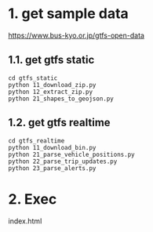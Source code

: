 # 1. get sample data
https://www.bus-kyo.or.jp/gtfs-open-data

## 1.1. get gtfs static
```
cd gtfs_static
python 11_download_zip.py
python 12_extract_zip.py
python 21_shapes_to_geojson.py
```

## 1.2. get gtfs realtime
```
cd gtfs_realtime
python 11_download_bin.py
python 21_parse_vehicle_positions.py
python 22_parse_trip_updates.py
python 23_parse_alerts.py
```

# 2. Exec
index.html

